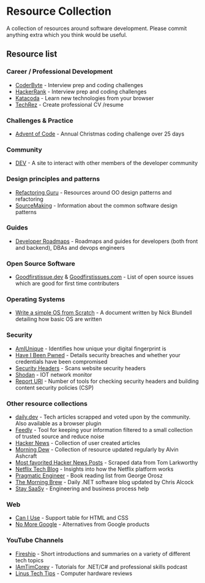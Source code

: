 # Resource Collection
A collection of resources around software development. Please commit anything extra which you think would be useful.

## Resource list

### Career / Professional Development
- [CoderByte](https://coderbyte.com/) - Interview prep and coding challenges
- [HackerRank](https://www.hackerrank.com/) - Interview prep and coding challenges
- [Katacoda](https://katacoda.com/) - Learn new technologies from your browser
- [TechRez](https://techrez.io/) - Create professional CV /resume

### Challenges & Practice
- [Advent of Code](https://adventofcode.com/) - Annual Christmas coding challenge over 25 days

### Community
- [DEV](https://dev.to/) - A site to interact with other members of the developer community

### Design principles and patterns
- [Refactoring Guru](https://refactoring.guru/) - Resources around OO design patterns and refactoring
- [SourceMaking](https://sourcemaking.com/design_patterns) - Information about the common software design patterns

### Guides
- [Developer Roadmaps](https://roadmap.sh/) - Roadmaps and guides for developers (both front and backend), DBAs and devops engineers

### Open Source Software
- [Goodfirstissue.dev](https://goodfirstissue.dev/) & [Goodfirstissues.com](https://goodfirstissues.com/) - List of open source issues which are good for first time contributers

### Operating Systems
- [Write a simple OS from Scratch](https://www.cs.bham.ac.uk/~exr/lectures/opsys/10_11/lectures/os-dev.pdf) -  A document written by Nick Blundell detailing how basic OS are written

### Security

 - [AmIUnique](https://amiunique.org/fp) - Identifies how unique your digital fingerprint is
 - [Have I Been Pwned](https://haveibeenpwned.com/) - Details security breaches and whether your credentials have been compromised
 - [Security Headers](https://securityheaders.com/) - Scans website security headers
 - [Shodan](https://www.shodan.io/) - IOT network monitor
 - [Report URI](https://report-uri.com/home/tools) - Number of tools for checking security headers and building content security policies (CSP)

### Other resource collections

 - [daily.dev](https://app.daily.dev/) - Tech articles scrapped and voted upon by the community. Also available as a browser plugin
 - [Feedly](https://feedly.com/i/welcome) - Tool for keeping your information filtered to a small collection of trusted source and reduce noise
 - [Hacker News](https://news.ycombinator.com/) - Collection of user created articles
 - [Morning Dew](https://www.alvinashcraft.com/) - Collection of resource updated regularly by Alvin Ashcraft
 - [Most favorited Hacker News Posts](https://observablehq.com/@tomlarkworthy/hacker-favourites-analysis) - Scraped data from Tom Larkworthy
 - [Netflix Tech Blog](https://netflixtechblog.com/) - Insights into how the Netflix platform works
 - [Pragmatic Engineer](https://blog.pragmaticengineer.com/my-reading-list/) - Book reading list from George Orosz
 - [The Morning Brew](http://themorningbrew.net/) - Daily .NET software blog updated by Chris Alcock
 - [Stay SaaSy](https://staysaasy.com/) - Engineering and business process help

### Web
 
 - [Can I Use](https://caniuse.com/) - Support table for HTML and CSS
 - [No More Google](https://nomoregoogle.com/) - Alternatives from Google products


### YouTube Channels

 - [Fireship](https://www.youtube.com/c/Fireship) - Short introductions and summaries on a variety of different tech topics
 - [IAmTimCorey](https://www.youtube.com/user/IAmTimCorey) - Tutorials for .NET/C# and professional skills podcast
 - [Linus Tech Tips](https://www.youtube.com/user/LinusTechTips) - Computer hardware reviews
